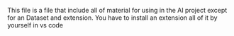 This file is a file that include all of material for using in the AI project except for an Dataset and extension. You have to install an extension all of it by yourself in vs code 
